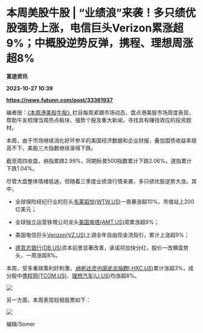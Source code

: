 # 本周美股牛股 | “业绩浪”来袭！多只绩优股强势上涨，电信巨头Verizon累涨超9%；中概股逆势反弹，携程、理想周涨超8%
**富途资讯**

**2023-10-27 10:39**

**https://news.futunn.com/post/33361937**

编者按：[《本周港美股牛股》](https://news.futunn.com/news-topics/575)栏目每周紧跟市场动态，盘点港美股市场周度表现，帮助牛友梳理当周热点板块、强势个股及重大新闻，寻找具有赚钱效应的投资题材。

本周，由于市场继续消化好坏参半的美国经济数据和企业财报，叠加国债收益率居高不下，美股三大指数继续录得下跌。

截至周四收盘，纳指累跌2.99%，同期标普500指数累计下跌2.06%，道指累计下跌1.04%。

尽管大盘整体情绪低迷，但随着三季度业绩浪行情来袭，多只绩优股逆势大涨。其中，

*   全球保险经纪行业的巨头[韦莱韬悦(WTW.US)](https://www.futunn.com/quote/stock?m=us&code=WTW)一夜暴涨超10%，市值站上200亿美元；
    
*   全球独立运营铁塔公司龙头[美国电塔(AMT.US)](https://www.futunn.com/quote/stock?m=us&code=AMT)周累涨超9%；
    
*   美国电信巨头[Verizon(VZ.US)](https://www.futunn.com/quote/stock?m=us&code=VZ)上调全年自由现金流指引，累计上涨超9%；
    
*   [德意志银行(DB.US)](https://www.futunn.com/quote/stock?m=us&code=DB)资本前景显著改善，承诺将加快分红，股价一改横盘势头，一周涨超8%。
    

本周，受多重政策利好刺激，[$纳斯达克中国金龙指数(.HXC.US)$](https://www.futunn.com/quote/stock?m=us&code=.HXC)累计涨超3%，成分股中[携程网(TCOM.US)](https://www.futunn.com/quote/stock?m=us&code=TCOM)、[理想汽车(LI.US)](https://www.futunn.com/quote/stock?m=us&code=LI)均涨超8%。

![](https://newsfile.futunn.com/public/NN-PersistNewsContentImage/7781/20231027/NNUSWeeklyPriceUpDownStockAutoNews_nn_20231027100000_1698372000_up_tc)

另一方面，本周表现较弱股票如下：

![](https://newsfile.futunn.com/public/NN-PersistNewsContentImage/7781/20231027/NNUSWeeklyPriceUpDownStockAutoNews_nn_20231027100000_1698372000_down_tc)

编辑/Somer